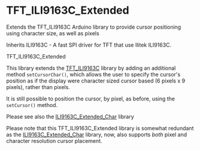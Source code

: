 # TFT_ILI9163C_Extended
Extends the TFT_ILI9163C Arduino library to provide cursor positioning using character size, as well as pixels

Inherits	ILI9163C - A fast SPI driver for TFT that use Ilitek ILI9163C.

TFT_ILI9163C_Extended

This library extends the [TFT_ILI9163C](https://github.com/sumotoy/TFT_ILI9163C) library by adding an additional method `setCursorChar()`, which allows the user to specify the cursor's position as if the display were character sized cursor based (6 pixels x 9 pixels), rather than pixels. 

It is still possible to position the cursor, by pixel, as before, using the `setCursor()` method.

Please see also the [ILI9163C_Extended_Char](https://github.com/greenonline/TFT_ILI9163C_Extended_Char) library

Please note that this TFT_ILI9163C_Extended library is somewhat redundant as the [ILI9163C_Extended_Char](https://github.com/greenonline/TFT_ILI9163C_Extended_Char) library, now, also supports *both* pixel and character resolution cursor placement.
